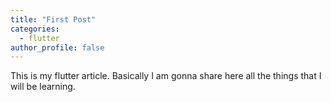 ```yaml
---
title: "First Post"
categories:
  - flutter
author_profile: false
---
```


This is my flutter article.
Basically I am gonna share here all the things that I will be learning.